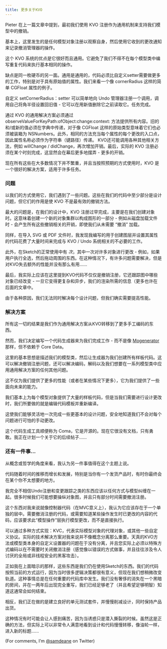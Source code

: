 ```yaml
---
title: 更多关于KVO
---
```


Pieter 在上一篇文章中提到，最初我们使用 KVO 注册作为通用机制来支持我们模型中的撤销。

基本上，这里发生的是任何模型对象注册以观察自身，然后使用它收到的更改通知来记录撤消管理器的操作。

这个 KVO 系统的优点是它很好而且通用。它避免了我们不得不在每个模型类中编写重复代码来执行基本相同的操作。

缺点是同一枚硬币的另一面。通用是通用的，代码必须比自定义setter需要做更多的工作，特别是对于具有原始值的属性。我们来看一个像 cornerRadius 这样的简单 CGFloat 属性的例子。

自定义 setCornerRadius：setter 可以简单地向 Undo 管理器注册一个调用，调用自己将角半径设置回旧值 - 它可以在用新值删除它之前读取它。任务完成。

通过 KVO 的通用解决方案必须通过 observeValueForKeyPath:ofObject:change:context: 方法提供所有内容。旧的和/或新的值必须在字典中传递，对于像 CGFloat 这样的原始类型意味着它们也必须被装箱为 NSNumbers。此外，相同的方法充当每个属性的每个更改的入口点，因此属性名称必须作为字符串（键路径）传递。 KVO还可能调用各种其他相关方法，例如 willChange / didChange，再次增加开销。最后，实际的 KVO 注册必须在某个时刻完成，这显然会在幕后更多地摆弄 - 更多的开销。

现在所有这些在大多数情况下并不繁重，并且当按照预期的方式使用时，KVO 是一个很好的解决方案，适用于许多任务。

### 问题

以我们的方式使用它，我们遇到了一些问题。这些在我们的代码中至少部分是设计问题，但它们的作用是使 KVO 不是最有效的撤销方法。

最大的问题是，在我们的设计中，KVO 注册过早完成，主要是在我们创建对象时。这意味着创建一个新的对象集群以构成图形的一部分 - 例如从磁盘加载文件时 - 会产生所有这些撤销相关的开销，即使我们从未需要 “撤消” 加载。

同样，在导入 SVG 或 PDF 文件时，我发现我编写的用于创建图层并设置其属性的代码花费了大量时间来完成与 KVO / Undo 系统相关的不必要的工作。

此外，在Sketch的正常使用中有 *次*，其中一次对许多对象进行更改 - 例如，如果用户执行全选，然后拖动周围的东西。在这种情况下，有许多问题需要解决，但是对KVO失去额外的性能并没有那么有用......

最后，我实际上应该在这里提到KVO代码不仅仅是撤销注册，它还跟踪图中哪些对象已经改变 - 一旦它变得更复杂和异步，我们的渲染所需的信息（更多也许在后面的文章中。

由于各种原因，我们无法同时解决每个设计问题，但我们确实需要提高性能。

### 解决方案

所有这一切的结果是我们作为通用解决方案从KVO转移到了更多手工编码的东西。

然而，我们决定编写一个代码生成器来为我们完成工作 - 而不是像 [Mogenerator](https://github.com/rentzsch/mogenerator) 那样，但不依赖于 Core Data。

这里的基本思想是描述我们的模型类，然后让生成器为我们创建所有样板代码。这可以解决撤销注册问题，还可以解决编码，解码以及我们想要在一系列模型类中应用通用解决方案的任何其他问题。

这不仅为我们提供了更多的性能（或者在某些情况下更多），它为我们提供了一些面向未来的能力。

我们基本上为每个模型对象提供了大量的样板代码，但是当我们需要进行设计更改时，我们所要做的就是编辑代码模板并重新编译。

这使我们能够灵活地一次完成一些更基本的设计问题，安全地知道我们不会对每个问题进行可怕的手动更改。

这个代码生成工具顺便称为 Coma，它是开源的。现在它很没有文档，只有勇敢。我正在计划一个关于它的后续帖子......

### 还有一件事…

从概念或哲学的角度来看，我认为另一件事值得在这个主题上说。

代码随着时间的推移而增长和发展，特别是当你有一个发货产品时，有时你最终会在某个你不太想要的地方。

我完全不相信Undo注册和变更跟踪之类的东西应该以任何方式与模型纠缠在一起。很多时候我们可能想要操纵对象图，并且只有部分时间需要撤消注册。

这个东西对我来说就像控制器代码（在MVC意义上），我认为它应该存在于一个单独的层中。需要撤消注册的代码，或需要知道某些操作发生时已更改的内容的代码，应该要求此“模型操作”层执行模型更改，而不是直接执行。

可以通过多种方式实现：KVC，代表实际模型对象的代理对象，或其他一些自定义协议。实际的技术解决方案对我来说并不像概念分离那么重要。天真的KVO方法或模型类本身的自定义设置器的问题在于没有分离，并且您实际上必须以特殊方式编码以在不需要时关闭撤消注册（感觉像以错误的方式做事，并且往往涉及令人讨厌的全局或非线程安全的黑客攻击）。

正如我在上面暗示的那样，这些东西是我们仍在使用Sketch的东西。我们的代码按照当前的方式运行，因为当时很多逻辑决策都很有意义，但现在我们想稍微改变轨道。这种事情总是在任何重要的代码库中发生。我们没有奢侈的消失在一个黑暗的房间，并在一两年后出现完全重写，我们已经足够老了（并且希望足够明智）知道这通常会如何结束。

相反，我们正在做的是建立良好的单元测试套件，并慢慢削减设计，同时保持产品出货。

这种情况有时可能会让人感到痛苦，因为当诱惑只是潜入撕裂的时候。虽然这是正确的方法，但实际上可以非常令人满意地看到设计和代码慢慢转移，像油轮一样，进入新的标题......

(For comments, I’m [@samdeane](https://twitter.com/samdeane) on Twitter)